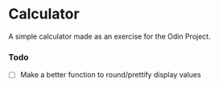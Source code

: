 # Calculator
A simple calculator made as an exercise for the Odin Project.

### Todo
- [ ] Make a better function to round/prettify display values